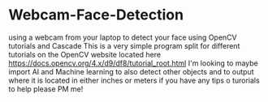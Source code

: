 # Webcam-Face-Detection
using a webcam from your laptop to detect your face using OpenCV tutorials and Cascade
This is a very simple program split for different tutorials on the OpenCV website located here https://docs.opencv.org/4.x/d9/df8/tutorial_root.html
I'm looking to maybe import AI and Machine learning to also detect other objects and to output where it is located in either inches or meters if you have any tips o turorials to help please PM me!
